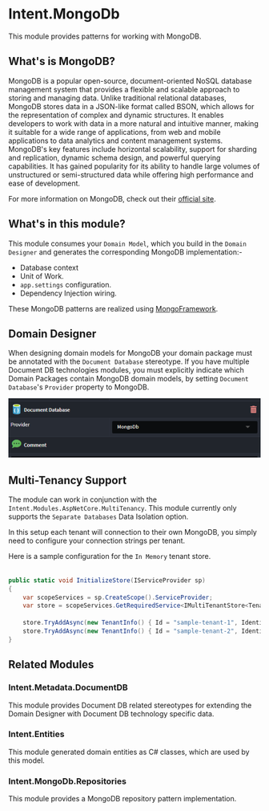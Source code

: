 ﻿# Intent.MongoDb

This module provides patterns for working with MongoDB.

## What's is MongoDB?

MongoDB is a popular open-source, document-oriented NoSQL database management system that provides a flexible and scalable approach to storing and managing data. Unlike traditional relational databases, MongoDB stores data in a JSON-like format called BSON, which allows for the representation of complex and dynamic structures. It enables developers to work with data in a more natural and intuitive manner, making it suitable for a wide range of applications, from web and mobile applications to data analytics and content management systems. MongoDB's key features include horizontal scalability, support for sharding and replication, dynamic schema design, and powerful querying capabilities. It has gained popularity for its ability to handle large volumes of unstructured or semi-structured data while offering high performance and ease of development.

For more information on MongoDB, check out their [official site](https://www.mongodb.com/).

## What's in this module?

This module consumes your `Domain Model`, which you build in the `Domain Designer` and generates the corresponding MongoDB implementation:-

* Database context
* Unit of Work.
* `app.settings` configuration.
* Dependency Injection wiring.

These MongoDB patterns are realized using [MongoFramework](https://github.com/TurnerSoftware/MongoFramework).

## Domain Designer

When designing domain models for MongoDB your domain package must be annotated with the `Document Database` stereotype. If you have multiple Document DB technologies modules, you must explicitly indicate which Domain Packages contain MongoDB domain models, by setting `Document Database`'s `Provider` property to MongoDB.

![Configure MongoDB provider](images/db-provider-mongo-db.png)

## Multi-Tenancy Support

The module can work in conjunction with the `Intent.Modules.AspNetCore.MultiTenancy`. This module currently only supports the `Separate Databases` Data Isolation option.

In this setup each tenant will connection to their own MongoDB, you simply need to configure your connection strings per tenant.

Here is a sample configuration for the `In Memory` tenant store.

```csharp

public static void InitializeStore(IServiceProvider sp)
{
    var scopeServices = sp.CreateScope().ServiceProvider;
    var store = scopeServices.GetRequiredService<IMultiTenantStore<TenantInfo>>();

    store.TryAddAsync(new TenantInfo() { Id = "sample-tenant-1", Identifier = "tenant1", Name = "Tenant 1", MongoDbConnection = "mongodb://localhost/MongoDbMultiTenancySeperateDb-tenant1" }).Wait();
    store.TryAddAsync(new TenantInfo() { Id = "sample-tenant-2", Identifier = "tenant2", Name = "Tenant 2", MongoDbConnection = "mongodb://localhost/MongoDbMultiTenancySeperateDb-tenant2" }).Wait();
}

```

## Related Modules

### Intent.Metadata.DocumentDB

This module provides Document DB related stereotypes for extending the Domain Designer with Document DB technology specific data.

### Intent.Entities

This module generated domain entities as C# classes, which are used by this model.

### Intent.MongoDb.Repositories

This module provides a MongoDB repository pattern implementation.
